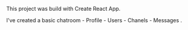 This project was build with Create React App.

I've created a basic chatroom - Profile - Users - Chanels - Messages .